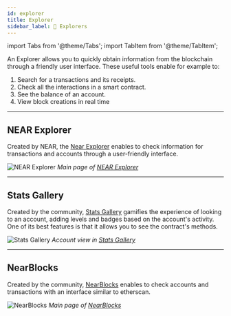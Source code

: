 ```yaml
---
id: explorer
title: Explorer
sidebar_label: 🔗 Explorers
---
```

import Tabs from '@theme/Tabs';
import TabItem from '@theme/TabItem';

An Explorer allows you to quickly obtain information from the blockchain through a friendly user interface.
These useful tools enable for example to:

1. Search for a transactions and its receipts.
2. Check all the interactions in a smart contract.
3. See the balance of an account.
4. View block creations in real time

---

## NEAR Explorer

Created by NEAR, the [Near Explorer](https://explorer.near.org) enables to check information for transactions and accounts through a user-friendly interface.

![NEAR Explorer](/docs/assets/explorers/near-explorer.png)
*Main page of [NEAR Explorer](https://explorer.near.org)*

<hr class="subsection"/>

## Stats Gallery
Created by the community, [Stats Gallery](https://stats.gallery) gamifies the experience of looking to an account, adding levels and badges based on the account's activity. One of its
best features is that it allows you to see the contract's methods.

![Stats Gallery](/docs/assets/explorers/stats-gallery.png)
*Account view in [Stats Gallery](https://stats.gallery)*

<hr class="subsection"/>

## NearBlocks

Created by the community, [NearBlocks](https://nearblocks.io/) enables to check accounts and transactions with an interface similar to etherscan.

![NearBlocks](/docs/assets/explorers/nearblocks.png)
*Main page of [NearBlocks](https://nearblocks.io/)*
